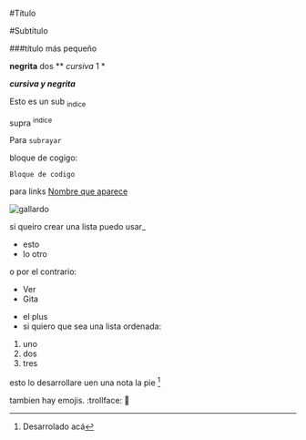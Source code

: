 #Título

#Subtítulo

###título más pequeño

**negrita** dos ** *cursiva* 1 *

***cursiva y negrita***

Esto es un sub <sub>indice</sub>

supra <sup>indice</sup>

Para `subrayar`

bloque de cogigo:
```
Bloque de codigo
```

para links [Nombre que aparece](https://www.youtube.com/watch?v=dQw4w9WgXcQ&ab_channel=RickAstley)

![gallardo](https://i.auto-bild.de/ir_img/6/9/2/9/5/4/Lamborghini-Gallardo-LP570-4-Spyder-Performante-560x373-5d396fc1203aba8e.jpg?impolicy=leadteaser)

si queiro crear una lista puedo usar_

- esto
- lo otro 

o por el contrario:
* Ver
* Gita

+ el plus
+ si quiero que sea una lista ordenada:
1. uno
2. dos
3. tres

esto lo desarrollare uen una nota la pie [^1]

[^1]: Desarrolado acá

tambien hay emojis. :trollface: 🛐



